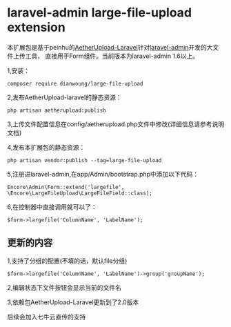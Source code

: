 laravel-admin large-file-upload extension
======

本扩展包是基于peinhu的[AetherUpload-Laravel](https://github.com/peinhu/AetherUpload-Laravel)针对[laravel-admin](https://github.com/z-song/laravel-admin)开发的大文件上传工具，
直接用于Form组件。当前版本为laravel-admin 1.6以上。

1,安装：
````
composer require dianwoung/large-file-upload
````
2,发布AetherUpload-laravel的静态资源：
````
php artisan aetherupload:publish
````
3,上传文件配置信息在config/aetherupload.php文件中修改(详细信息请参考说明文档)

4,发布本扩展包的静态资源：
````
php artisan vendor:publish --tag=large-file-upload
````
5,注册进laravel-admin,在app/Admin/bootstrap.php中添加以下代码：
````
Encore\Admin\Form::extend('largefile', \Encore\LargeFileUpload\LargeFileField::class);
````
6,在控制器中直接调用就可以了：
````
$form->largefile('ColumnName', 'LabelName');
````
更新的内容
---
1,支持了分组的配置(不填的话，默认file分组)
````
$form->largefile('ColumnName', 'LabelName')->group('groupName');
````
2,编辑状态下文件按钮会显示当前的文件名

3,依赖包AetherUpload-Laravel更新到了2.0版本

后续会加入七牛云直传的支持

